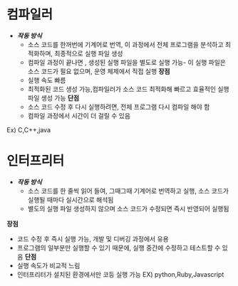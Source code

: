 # 컴파일러
* ***작동 방식***  
  * 소스 코드를 한꺼번에 기계어로 번역, 이 과정에서 전체 프로그램을 분석하고 최적화하며, 최종적으로 실행 파일 생성
  * 컴파일 과정이 끝나면 , 생성된 실행 파일을 별도로 실행 가능- 이 실행 파일은 소스 코드가 필요 없으며, 운영 체제에서 직접 실행
**장점**
  - 실행 속도 빠름
  - 최적화된 코드 생성 가능,컴파일러가 소스 코드 최적화해 빠르고 효율적인 실행 파일 생성 가능
**단점**
  - 소스 코드 수정 후 다시 실행하려면, 전체 프로그램 다시 컴파일 해야 함
  - 컴파일 과정에서 시간이 더 걸릴 수 있음
 
Ex) C,C++,java
# 인터프리터
* ***작동 방식***
  * 소스 코드를 한 줄씩 읽어 들여, 그때그때 기계어로 번역하고 실행, 소스 코드가 실행될 때마다 실시간으로 해석됨
  * 별도의 실행 파일 생성하지 않으며 소스 코드가 수정되면 즉시 반영되어 실행됨

**장점**
  - 코드 수정 후 즉시 실행 가능, 개발 및 디버깅 과정에서 유용
  - 프로그램의 일부분만 실행할 수 있기 때문에, 실행 중간에 수정하고 테스트할 수 있음
**단점**
  - 실행 속도가 비교적 느림
  - 인터프리터가 설치된 환경에서만 코등 실행 가능
EX) python,Ruby,Javascript


